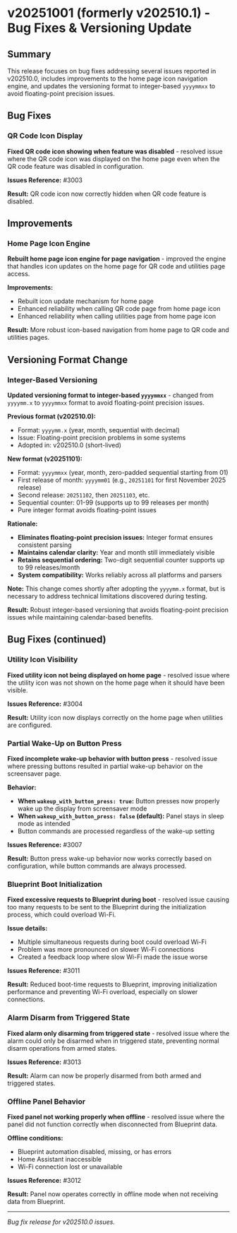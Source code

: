 # v20251001 (formerly v202510.1) - Bug Fixes & Versioning Update

## Summary

This release focuses on bug fixes addressing several issues reported in v202510.0, includes
improvements to the home page icon navigation engine, and updates the versioning format to
integer-based `yyyymmxx` to avoid floating-point precision issues.

## Bug Fixes

### QR Code Icon Display

**Fixed QR code icon showing when feature was disabled** - resolved issue where the QR code icon
was displayed on the home page even when the QR code feature was disabled in configuration.

**Issues Reference:** #3003

**Result:** QR code icon now correctly hidden when QR code feature is disabled.

## Improvements

### Home Page Icon Engine

**Rebuilt home page icon engine for page navigation** - improved the engine that handles icon
updates on the home page for QR code and utilities page access.

**Improvements:**
- Rebuilt icon update mechanism for home page
- Enhanced reliability when calling QR code page from home page icon
- Enhanced reliability when calling utilities page from home page icon

**Result:** More robust icon-based navigation from home page to QR code and utilities pages.

## Versioning Format Change

### Integer-Based Versioning

**Updated versioning format to integer-based `yyyymmxx`** - changed from `yyyymm.x` to
`yyyymmxx` format to avoid floating-point precision issues.

**Previous format (v202510.0):**
- Format: `yyyymm.x` (year, month, sequential with decimal)
- Issue: Floating-point precision problems in some systems
- Adopted in: v202510.0 (short-lived)

**New format (v20251101):**
- Format: `yyyymmxx` (year, month, zero-padded sequential starting from 01)
- First release of month: `yyyymm01` (e.g., `20251101` for first November 2025 release)
- Second release: `20251102`, then `20251103`, etc.
- Sequential counter: 01-99 (supports up to 99 releases per month)
- Pure integer format avoids floating-point issues

**Rationale:**
- **Eliminates floating-point precision issues:** Integer format ensures consistent parsing
- **Maintains calendar clarity:** Year and month still immediately visible
- **Retains sequential ordering:** Two-digit sequential counter supports up to 99 releases/month
- **System compatibility:** Works reliably across all platforms and parsers

**Note:** This change comes shortly after adopting the `yyyymm.x` format, but is necessary to
address technical limitations discovered during testing.

**Result:** Robust integer-based versioning that avoids floating-point precision issues while
maintaining calendar-based benefits.

## Bug Fixes (continued)

### Utility Icon Visibility

**Fixed utility icon not being displayed on home page** - resolved issue where the utility icon
was not shown on the home page when it should have been visible.

**Issues Reference:** #3004

**Result:** Utility icon now displays correctly on the home page when utilities are configured.

### Partial Wake-Up on Button Press

**Fixed incomplete wake-up behavior with button press** - resolved issue where pressing buttons
resulted in partial wake-up behavior on the screensaver page.

**Behavior:**
- **When `wakeup_with_button_press: true`:** Button presses now properly wake up the display from
  screensaver mode
- **When `wakeup_with_button_press: false` (default):** Panel stays in sleep mode as intended
- Button commands are processed regardless of the wake-up setting

**Issues Reference:** #3007

**Result:** Button press wake-up behavior now works correctly based on configuration, while
button commands are always processed.

### Blueprint Boot Initialization

**Fixed excessive requests to Blueprint during boot** - resolved issue causing too many requests
to be sent to the Blueprint during the initialization process, which could overload Wi-Fi.

**Issue details:**
- Multiple simultaneous requests during boot could overload Wi-Fi
- Problem was more pronounced on slower Wi-Fi connections
- Created a feedback loop where slow Wi-Fi made the issue worse

**Issues Reference:** #3011

**Result:** Reduced boot-time requests to Blueprint, improving initialization performance and
preventing Wi-Fi overload, especially on slower connections.

### Alarm Disarm from Triggered State

**Fixed alarm only disarming from triggered state** - resolved issue where the alarm could only
be disarmed when in triggered state, preventing normal disarm operations from armed states.

**Issues Reference:** #3013

**Result:** Alarm can now be properly disarmed from both armed and triggered states.

### Offline Panel Behavior

**Fixed panel not working properly when offline** - resolved issue where the panel did not
function correctly when disconnected from Blueprint data.

**Offline conditions:**
- Blueprint automation disabled, missing, or has errors
- Home Assistant inaccessible
- Wi-Fi connection lost or unavailable

**Issues Reference:** #3012

**Result:** Panel now operates correctly in offline mode when not receiving data from Blueprint.

---

*Bug fix release for v202510.0 issues.*
